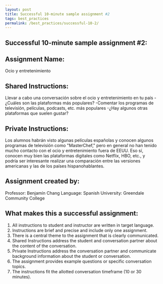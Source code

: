 ```yaml
---
layout: post
title: Successful 10-minute sample assignment #2
tags: best_practices
permalink: /best_practices/successful-10-2/
---
```


## Successful 10-minute sample assignment #2:

## Assignment Name:
Ocio y entretenimiento

## Shared Instructions:
Llevar a cabo una conversación sobre el ocio y entretenimiento en tu país -¿Cuáles son las plataformas más populares? -Comentar los programas de televisión, películas, podcasts, etc. más populares -¿Hay algunos otras plataformas que suelen gustar?

## Private Instructions:
Los alumnos habrán visto algunas películas españolas y conocen algunos programas de televisión como "MasterChef," pero en general no han tenido mucho contacto con el ocio y entretenimiento fuera de EEUU. Eso sí, conocen muy bien las plataformas digitales como Netflix, HBO, etc., y podría ser interesante realizar una comparación entre las versiones americanas y las de los países hispanohablantes.

## Assignment created by:
Professor: Benjamín Chang
Language: Spanish
University: Greendale Community College

## What makes this a successful assignment:
1) All instructions to student and instructor are written in target language.
2) Instructions are brief and precise and include only one assignment.
3) There is a central theme to the assignment that is clearly communicated.
4) Shared Instructions address the student and conversation partner about the content of the conversation.
5) Private Instructions address the conversation partner and communicate background information about the student or conversation.
6) The assignment provides example questions or specific conversation topics.
7) The instructions fit the allotted conversation timeframe (10 or 30 minutes).
